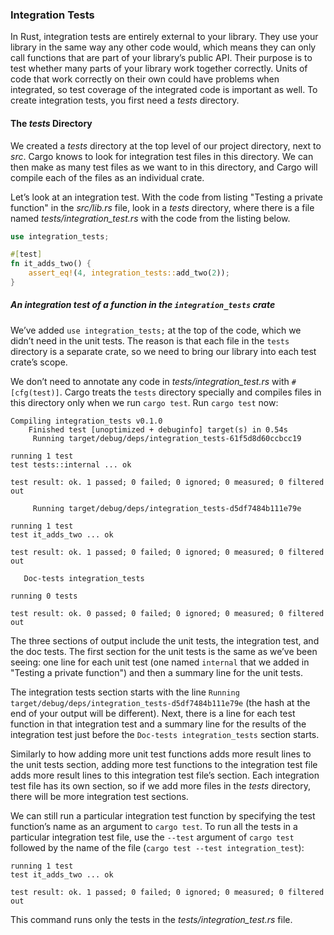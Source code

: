 ### Integration Tests

In Rust, integration tests are entirely external to your library. They use your
library in the same way any other code would, which means they can only call
functions that are part of your library’s public API. Their purpose is to test
whether many parts of your library work together correctly. Units of code that
work correctly on their own could have problems when integrated, so test
coverage of the integrated code is important as well. To create integration
tests, you first need a *tests* directory.

#### The *tests* Directory

We created a *tests* directory at the top level of our project directory, next
to *src*. Cargo knows to look for integration test files in this directory. We
can then make as many test files as we want to in this directory, and Cargo
will compile each of the files as an individual crate.

Let’s look at an integration test. With the code from listing "Testing a private function" in the
*src/lib.rs* file, look in a *tests* directory, where there is a file named
*tests/integration_test.rs* with the code from the listing below.

```rust
use integration_tests;

#[test]
fn it_adds_two() {
    assert_eq!(4, integration_tests::add_two(2));
}
```

##### An integration test of a function in the `integration_tests` crate

We’ve added `use integration_tests;` at the top of the code, which we didn’t need in the
unit tests. The reason is that each file in the `tests` directory is a separate
crate, so we need to bring our library into each test crate’s scope.

We don’t need to annotate any code in *tests/integration_test.rs* with
`#[cfg(test)]`. Cargo treats the `tests` directory specially and compiles files
in this directory only when we run `cargo test`. Run `cargo test` now:

```text
Compiling integration_tests v0.1.0 
    Finished test [unoptimized + debuginfo] target(s) in 0.54s
     Running target/debug/deps/integration_tests-61f5d8d60ccbcc19
     
running 1 test
test tests::internal ... ok

test result: ok. 1 passed; 0 failed; 0 ignored; 0 measured; 0 filtered out

     Running target/debug/deps/integration_tests-d5df7484b111e79e

running 1 test
test it_adds_two ... ok

test result: ok. 1 passed; 0 failed; 0 ignored; 0 measured; 0 filtered out

   Doc-tests integration_tests

running 0 tests

test result: ok. 0 passed; 0 failed; 0 ignored; 0 measured; 0 filtered out
```

The three sections of output include the unit tests, the integration test, and
the doc tests. The first section for the unit tests is the same as we’ve been
seeing: one line for each unit test (one named `internal` that we added in
"Testing a private function") and then a summary line for the unit tests.

The integration tests section starts with the line `Running target/debug/deps/integration_tests-d5df7484b111e79e` (the hash at the end of
your output will be different). Next, there is a line for each test function in
that integration test and a summary line for the results of the integration
test just before the `Doc-tests integration_tests` section starts.

Similarly to how adding more unit test functions adds more result lines to the
unit tests section, adding more test functions to the integration test file
adds more result lines to this integration test file’s section. Each
integration test file has its own section, so if we add more files in the
*tests* directory, there will be more integration test sections.

We can still run a particular integration test function by specifying the test
function’s name as an argument to `cargo test`. To run all the tests in a
particular integration test file, use the `--test` argument of `cargo test`
followed by the name of the file (`cargo test --test integration_test`):

```text
running 1 test
test it_adds_two ... ok

test result: ok. 1 passed; 0 failed; 0 ignored; 0 measured; 0 filtered out
```

This command runs only the tests in the *tests/integration_test.rs* file.
